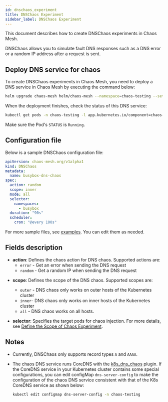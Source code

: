 ```yaml
---
id: dnschaos_experiment
title: DNSChaos Experiment
sidebar_label: DNSChaos Experiment
---
```


This document describes how to create DNSChaos experiments in Chaos Mesh.

DNSChaos allows you to simulate fault DNS responses such as a DNS error or a random IP address after a request is sent.

## Deploy DNS service for chaos

To create DNSChaos experiments in Chaos Mesh, you need to deploy a DNS service in Chaos Mesh by executing the command below:

```bash
helm upgrade chaos-mesh helm/chaos-mesh --namespace=chaos-testing --set dnsServer.create=true
```

When the deployment finishes, check the status of this DNS service:

```bash
kubectl get pods -n chaos-testing -l app.kubernetes.io/component=chaos-dns-server
```

Make sure the Pod's `STATUS` is `Running`.

## Configuration file

Below is a sample DNSChaos configuration file:

```yaml
apiVersion: chaos-mesh.org/v1alpha1
kind: DNSChaos
metadata:
  name: busybox-dns-chaos
spec:
  action: random
  scope: inner
  mode: all
  selector:
    namespaces:
      - busybox
  duration: "90s"
  scheduler:
    cron: "@every 100s"
```

For more sample files, see [examples](https://github.com/chaos-mesh/chaos-mesh/tree/master/examples). You can edit them as needed.

## Fields description

- **action**: Defines the chaos action for DNS chaos. Supported actions are:
    - `error` - Get an error when sending the DNS request
    - `random` - Get a random IP when sending the DNS request

* **scope**: Defines the scope of the DNS chaos. Supported scopes are:
    - `outer` - DNS chaos only works on outer hosts of the Kubernetes cluster
    - `inner`- DNS chaos only works on inner hosts of the Kubernetes cluster
    - `all` - DNS chaos works on all hosts.

* **selector**: Specifies the target pods for chaos injection. For more details, see [Define the Scope of Chaos Experiment](../user_guides/experiment_scope.md).


## Notes

- Currently, DNSChaos only supports record types `A` and `AAAA`.
- The chaos DNS service runs CoreDNS with the  [k8s_dns_chaos](https://github.com/chaos-mesh/k8s_dns_chaos) plugin. If the CoreDNS service in your Kubernetes cluster contains some special configurations, you can edit configMap `dns-server-config` to make the configuration of the chaos DNS service consistent with that of the K8s CoreDNS service as shown below:

    ```bash
    kubectl edit configmap dns-server-config -n chaos-testing
    ```
